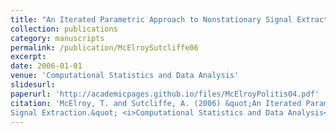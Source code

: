 ```yaml
---
title: "An Iterated Parametric Approach to Nonstationary Signal Extraction"
collection: publications
category: manuscripts
permalink: /publication/McElroySutcliffe06
excerpt: 
date: 2006-01-01
venue: 'Computational Statistics and Data Analysis'
slidesurl: 
paperurl: 'http://academicpages.github.io/files/McElroyPolitis04.pdf'
citation: 'McElroy, T. and Sutcliffe, A. (2006) &quot;An Iterated Parametric Approach to Nonstationary
Signal Extraction.&quot; <i>Computational Statistics and Data Analysis</i> 50, 2206–2231.'
---
```

